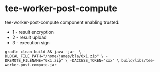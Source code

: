 # tee-worker-post-compute
tee-worker-post-compute component enabling trusted: 

* 1 - result encryption
* 2 - result upload
* 3 - execution sign


`gradle clean build && java -jar  \
             -DLOCAL_FILE_PATH="/home/james/bla/0x1.zip" \
             -DREMOTE_FILENAME="0x1.zip" \
             -DACCESS_TOKEN="xxx" \
             build/libs/tee-worker-post-compute.jar`
